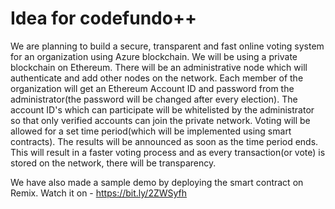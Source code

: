 # Idea for codefundo++

We are planning to build a secure, transparent and fast online voting system for an organization using Azure blockchain.
We will be using a private blockchain on Ethereum. There will be an administrative node which will authenticate and add other nodes on the network. Each member of the organization will get an Ethereum Account ID and password from the administrator(the password will be changed after every election). The account ID's which can participate will be whitelisted by the administrator so that only verified accounts can join the private network. Voting will be allowed for a set time period(which will be implemented using smart contracts). The results will be announced as soon as the time period ends.  This will result in a faster voting process and as every transaction(or vote) is stored on the network, there will be transparency.

We have also made a sample demo by deploying the smart contract on Remix. Watch it on - https://bit.ly/2ZWSyfh
